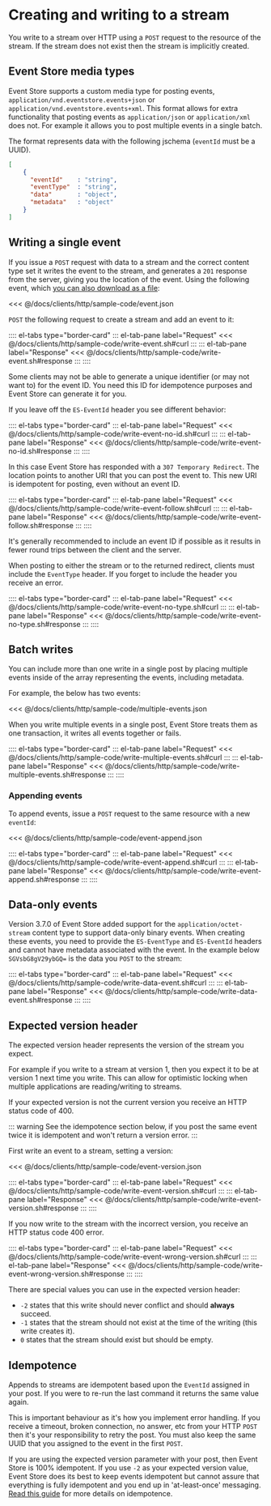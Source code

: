 # Creating and writing to a stream

You write to a stream over HTTP using a `POST` request to the resource of the stream. If the stream does not exist then the stream is implicitly created.

## Event Store media types

Event Store supports a custom media type for posting events, `application/vnd.eventstore.events+json` or `application/vnd.eventstore.events+xml`. This format allows for extra functionality that posting events as `application/json` or `application/xml` does not. For example it allows you to post multiple events in a single batch.

<!-- TODO: And more? Why not use it? And why are these examples not using it? -->

The format represents data with the following jschema (`eventId` must be a UUID).

```json
[
    {
      "eventId"    : "string",
      "eventType"  : "string",
      "data"       : "object",
      "metadata"   : "object"
    }
]
```

## Writing a single event

If you issue a `POST` request with data to a stream and the correct content type set it writes the event to the stream, and generates a `201` response from the server, giving you the location of the event. Using the following event, which [you can also download as a file](/docs/clients/http/sample-code/event.json):

<<< @/docs/clients/http/sample-code/event.json

`POST` the following request to create a stream and add an event to it:

:::: el-tabs type="border-card"
::: el-tab-pane label="Request"
<<< @/docs/clients/http/sample-code/write-event.sh#curl
:::
::: el-tab-pane label="Response"
<<< @/docs/clients/http/sample-code/write-event.sh#response
:::
::::

Some clients may not be able to generate a unique identifier (or may not want to) for the event ID. You need this ID for idempotence purposes and Event Store can generate it for you.

If you leave off the `ES-EventId` header you see different behavior:

:::: el-tabs type="border-card"
::: el-tab-pane label="Request"
<<< @/docs/clients/http/sample-code/write-event-no-id.sh#curl
:::
::: el-tab-pane label="Response"
<<< @/docs/clients/http/sample-code/write-event-no-id.sh#response
:::
::::

In this case Event Store has responded with a `307 Temporary Redirect`. The location points to another URI that you can post the event to. This new URI is idempotent for posting, even without an event ID.

:::: el-tabs type="border-card"
::: el-tab-pane label="Request"
<<< @/docs/clients/http/sample-code/write-event-follow.sh#curl
:::
::: el-tab-pane label="Response"
<<< @/docs/clients/http/sample-code/write-event-follow.sh#response
:::
::::

It's generally recommended to include an event ID if possible as it results in fewer round trips between the client and the server.

When posting to either the stream or to the returned redirect, clients must include the `EventType` header. If you forget to include the header you receive an error.

:::: el-tabs type="border-card"
::: el-tab-pane label="Request"
<<< @/docs/clients/http/sample-code/write-event-no-type.sh#curl
:::
::: el-tab-pane label="Response"
<<< @/docs/clients/http/sample-code/write-event-no-type.sh#response
:::
::::

## Batch writes

You can include more than one write in a single post by placing multiple events inside of the array representing the events, including metadata.

For example, the below has two events:

<<< @/docs/clients/http/sample-code/multiple-events.json

When you write multiple events in a single post, Event Store treats them as one transaction, it writes all events together or fails.

:::: el-tabs type="border-card"
::: el-tab-pane label="Request"
<<< @/docs/clients/http/sample-code/write-multiple-events.sh#curl
:::
::: el-tab-pane label="Response"
<<< @/docs/clients/http/sample-code/write-multiple-events.sh#response
:::
::::

### Appending events

To append events, issue a `POST` request to the same resource with a new `eventId`:

<<< @/docs/clients/http/sample-code/event-append.json

:::: el-tabs type="border-card"
::: el-tab-pane label="Request"
<<< @/docs/clients/http/sample-code/write-event-append.sh#curl
:::
::: el-tab-pane label="Response"
<<< @/docs/clients/http/sample-code/write-event-append.sh#response
:::
::::

## Data-only events

Version 3.7.0 of Event Store added support for the `application/octet-stream` content type to support data-only binary events. When creating these events, you need to provide the `ES-EventType` and `ES-EventId` headers and cannot have metadata associated with the event. In the example below `SGVsbG8gV29ybGQ=` is the data you `POST` to the stream:

:::: el-tabs type="border-card"
::: el-tab-pane label="Request"
<<< @/docs/clients/http/sample-code/write-data-event.sh#curl
:::
::: el-tab-pane label="Response"
<<< @/docs/clients/http/sample-code/write-data-event.sh#response
:::
::::

## Expected version header

The expected version header represents the version of the stream you expect.

For example if you write to a stream at version 1, then you expect it to be at version 1 next time you write. This can allow for optimistic locking when multiple applications are reading/writing to streams.

If your expected version is not the current version you receive an HTTP status code of 400.

::: warning
See the idempotence section below, if you post the same event twice it is idempotent and won't return a version error.
:::

First write an event to a stream, setting a version:

<<< @/docs/clients/http/sample-code/event-version.json

:::: el-tabs type="border-card"
::: el-tab-pane label="Request"
<<< @/docs/clients/http/sample-code/write-event-version.sh#curl
:::
::: el-tab-pane label="Response"
<<< @/docs/clients/http/sample-code/write-event-version.sh#response
:::
::::

If you now write to the stream with the incorrect version, you receive an HTTP status code 400 error.

:::: el-tabs type="border-card"
::: el-tab-pane label="Request"
<<< @/docs/clients/http/sample-code/write-event-wrong-version.sh#curl
:::
::: el-tab-pane label="Response"
<<< @/docs/clients/http/sample-code/write-event-wrong-version.sh#response
:::
::::

There are special values you can use in the expected version header:

-   `-2` states that this write should never conflict and should **always** succeed.
-   `-1` states that the stream should not exist at the time of the writing (this write creates it).
-   `0` states that the stream should exist but should be empty.

## Idempotence

Appends to streams are idempotent based upon the `EventId` assigned in your post. If you were to re-run the last command it returns the same value again.

This is important behaviour as it's how you implement error handling. If you receive a timeout, broken connection, no answer, etc from your HTTP `POST` then it's your responsibility to retry the post. You must also keep the same UUID that you assigned to the event in the first `POST`.

If you are using the expected version parameter with your post, then Event Store is 100% idempotent. If you use `-2` as your expected version value, Event Store does its best to keep events idempotent but cannot assure that everything is fully idempotent and you end up in 'at-least-once' messaging. [Read this guide](optimistic-concurrency-and-idempotence.md) for more details on idempotence.
